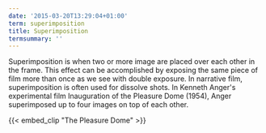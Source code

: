 ```yaml
---
date: '2015-03-20T13:29:04+01:00'
term: superimposition
title: Superimposition
termsummary: ''
---
```


Superimposition is when two or more image are placed over each other
in the frame.<!--more--> This effect can be accomplished by exposing
the same piece of film more than once as we see with double exposure.
In narrative film, superimposition is often used for dissolve shots.
In Kenneth Anger's experimental film Inauguration of the Pleasure Dome
(1954), Anger superimposed up to four images on top of each other.

{{< embed_clip "The Pleasure Dome" >}}